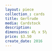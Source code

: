 ```yaml
---
layout: piece
collection_: cards
title: Gertrude
media: Cardstock
description:
dimensions: 4½ x 5½
price: $3.50
create_date: 2016
---
```

